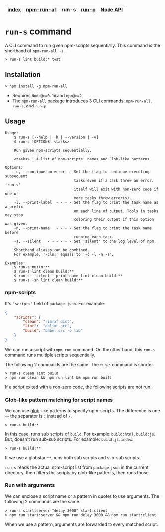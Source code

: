 | [index](../README.md) | [npm-run-all](npm-run-all.md) | run-s | [run-p](run-p.md) | [Node API](node-api.md) |
|-----------------------|-------------------------------|-------|-------------------|-------------------------|

# `run-s` command

A CLI command to run given npm-scripts sequentially.
This command is the shorthand of `npm-run-all -s`.

```
> run-s lint build:* test
```

## Installation

```
> npm install -g npm-run-all
```

- Requires `Node@>=0.10` and `npm@>=2`
- The `npm-run-all` package introduces 3 CLI commands: `npm-run-all`, `run-s`, and `run-p`.

## Usage

```
Usage:
    $ run-s [--help | -h | --version | -v]
    $ run-s [OPTIONS] <tasks>

    Run given npm-scripts sequentially.

    <tasks> : A list of npm-scripts' names and Glob-like patterns.

Options:
    -c, --continue-on-error  - Set the flag to continue executing subsequent
                               tasks even if a task threw an error. 'run-s'
                               itself will exit with non-zero code if one or
                               more tasks threw error(s).
    -l, --print-label  - - - - Set the flag to print the task name as a prefix
                               on each line of output. Tools in tasks may stop
                               coloring their output if this option was given.
    -n, --print-name   - - - - Set the flag to print the task name before
                               running each task.
    -s, --silent   - - - - - - Set 'silent' to the log level of npm.

    Shorthand aliases can be combined.
    For example, '-clns' equals to '-c -l -n -s'.

Examples:
    $ run-s build:**
    $ run-s lint clean build:**
    $ run-s --silent --print-name lint clean build:**
    $ run-s -sn lint clean build:**
```

### npm-scripts

It's `"scripts"` field of `package.json`.
For example:

```json
{
    "scripts": {
        "clean": "rimraf dist",
        "lint":  "eslint src",
        "build": "babel src -o lib"
    }
}
```

We can run a script with `npm run` command.
On the other hand, this `run-s` command runs multiple scripts sequentially.

The following 2 commands are the same.
The `run-s` command is shorter.

```
> run-s clean lint build
> npm run clean && npm run lint && npm run build
```

If a script exited with a non-zero code, the following scripts are not run.

### Glob-like pattern matching for script names

We can use [glob]-like patterns to specify npm-scripts.
The difference is one -- the separator is `:` instead of `/`.

```
> run-s build:*
```

In this case, runs sub scripts of `build`. For example: `build:html`, `build:js`.
But, doesn't run sub-sub scripts. For example: `build:js:index`.

```
> run-s build:**
```

If we use a globstar `**`, runs both sub scripts and sub-sub scripts.

`run-s` reads the actual npm-script list from `package.json` in the current directory, then filters the scripts by glob-like patterns, then runs those.

### Run with arguments

We can enclose a script name or a pattern in quotes to use arguments.
The following 2 commands are the same.

```
> run-s start:server "delay 3000" start:client
> npm run start:server && npm run delay 3000 && npm run start:client
```

When we use a pattern, arguments are forwarded to every matched script.

[glob]: https://www.npmjs.com/package/glob#glob-primer

